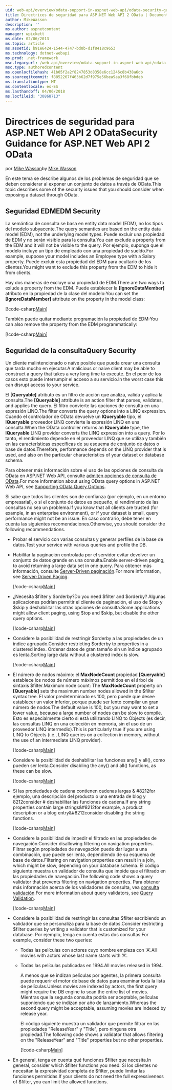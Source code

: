 ```yaml
---
uid: web-api/overview/odata-support-in-aspnet-web-api/odata-security-guidance
title: Directrices de seguridad para ASP.NET Web API 2 OData | Documentos de Microsoft
author: MikeWasson
description: ''
ms.author: aspnetcontent
manager: wpickett
ms.date: 02/06/2013
ms.topic: article
ms.assetid: b91e6424-1544-4747-bd0b-d1f8418c9653
ms.technology: dotnet-webapi
ms.prod: .net-framework
msc.legacyurl: /web-api/overview/odata-support-in-aspnet-web-api/odata-security-guidance
msc.type: authoredcontent
ms.openlocfilehash: 41b05f2a2f8247853d8358e6cc1246c8b438a6db
ms.sourcegitcommit: f8852267f463b62d7f975e56bea9aa3f68fbbdeb
ms.translationtype: MT
ms.contentlocale: es-ES
ms.lasthandoff: 04/06/2018
ms.locfileid: "30868713"
---
```

<a name="security-guidance-for-aspnet-web-api-2-odata"></a><span data-ttu-id="65879-102">Directrices de seguridad para ASP.NET Web API 2 OData</span><span class="sxs-lookup"><span data-stu-id="65879-102">Security Guidance for ASP.NET Web API 2 OData</span></span>
====================
<span data-ttu-id="65879-103">por [Mike Wasson](https://github.com/MikeWasson)</span><span class="sxs-lookup"><span data-stu-id="65879-103">by [Mike Wasson](https://github.com/MikeWasson)</span></span>

<span data-ttu-id="65879-104">En este tema se describe algunos de los problemas de seguridad que se deben considerar al exponer un conjunto de datos a través de OData.</span><span class="sxs-lookup"><span data-stu-id="65879-104">This topic describes some of the security issues that you should consider when exposing a dataset through OData.</span></span>

## <a name="edm-security"></a><span data-ttu-id="65879-105">Seguridad EDM</span><span class="sxs-lookup"><span data-stu-id="65879-105">EDM Security</span></span>

<span data-ttu-id="65879-106">La semántica de consulta se basa en entity data model (EDM), no los tipos del modelo subyacente.</span><span class="sxs-lookup"><span data-stu-id="65879-106">The query semantics are based on the entity data model (EDM), not the underlying model types.</span></span> <span data-ttu-id="65879-107">Puede excluir una propiedad de EDM y no serán visible para la consulta.</span><span class="sxs-lookup"><span data-stu-id="65879-107">You can exclude a property from the EDM and it will not be visible to the query.</span></span> <span data-ttu-id="65879-108">Por ejemplo, suponga que el modelo incluye un tipo de empleado con una propiedad de sueldo.</span><span class="sxs-lookup"><span data-stu-id="65879-108">For example, suppose your model includes an Employee type with a Salary property.</span></span> <span data-ttu-id="65879-109">Puede excluir esta propiedad del EDM para ocultarlo de los clientes.</span><span class="sxs-lookup"><span data-stu-id="65879-109">You might want to exclude this property from the EDM to hide it from clients.</span></span>

<span data-ttu-id="65879-110">Hay dos maneras de excluye una propiedad de EDM.</span><span class="sxs-lookup"><span data-stu-id="65879-110">There are two ways to exlude a property from the EDM.</span></span> <span data-ttu-id="65879-111">Puede establecer la **[IgnoreDataMember]** atributo en la propiedad de la clase del modelo:</span><span class="sxs-lookup"><span data-stu-id="65879-111">You can set the **[IgnoreDataMember]** attribute on the property in the model class:</span></span>

[!code-csharp[Main](odata-security-guidance/samples/sample1.cs)]

<span data-ttu-id="65879-112">También puede quitar mediante programación la propiedad de EDM:</span><span class="sxs-lookup"><span data-stu-id="65879-112">You can also remove the property from the EDM programmatically:</span></span>

[!code-csharp[Main](odata-security-guidance/samples/sample2.cs)]

## <a name="query-security"></a><span data-ttu-id="65879-113">Seguridad de la consulta</span><span class="sxs-lookup"><span data-stu-id="65879-113">Query Security</span></span>

<span data-ttu-id="65879-114">Un cliente malintencionado o naïve posible que pueda crear una consulta que tarda mucho en ejecutar.</span><span class="sxs-lookup"><span data-stu-id="65879-114">A malicious or naive client may be able to construct a query that takes a very long time to execute.</span></span> <span data-ttu-id="65879-115">En el peor de los casos esto puede interrumpir el acceso a su servicio.</span><span class="sxs-lookup"><span data-stu-id="65879-115">In the worst case this can disrupt access to your service.</span></span>

<span data-ttu-id="65879-116">El **[Queryable]** atributo es un filtro de acción que analiza, valida y aplica la consulta.</span><span class="sxs-lookup"><span data-stu-id="65879-116">The **[Queryable]** attribute is an action filter that parses, validates, and applies the query.</span></span> <span data-ttu-id="65879-117">El filtro convierte las opciones de consulta en una expresión LINQ.</span><span class="sxs-lookup"><span data-stu-id="65879-117">The filter converts the query options into a LINQ expression.</span></span> <span data-ttu-id="65879-118">Cuando el controlador de OData devuelve un **IQueryable** tipo, el **IQueryable** proveedor LINQ convierte la expresión LINQ en una consulta.</span><span class="sxs-lookup"><span data-stu-id="65879-118">When the OData controller returns an **IQueryable** type, the **IQueryable** LINQ provider converts the LINQ expression into a query.</span></span> <span data-ttu-id="65879-119">Por lo tanto, el rendimiento depende en el proveedor LINQ que se utiliza y también en las características específicas de su esquema de conjunto de datos o base de datos.</span><span class="sxs-lookup"><span data-stu-id="65879-119">Therefore, performance depends on the LINQ provider that is used, and also on the particular characteristics of your dataset or database schema.</span></span>

<span data-ttu-id="65879-120">Para obtener más información sobre el uso de las opciones de consulta de OData en ASP.NET Web API, consulte [admiten opciones de consulta de OData](supporting-odata-query-options.md).</span><span class="sxs-lookup"><span data-stu-id="65879-120">For more information about using OData query options in ASP.NET Web API, see [Supporting OData Query Options](supporting-odata-query-options.md).</span></span>

<span data-ttu-id="65879-121">Si sabe que todos los clientes son de confianza (por ejemplo, en un entorno empresarial), o si el conjunto de datos es pequeño, el rendimiento de las consultas no sea un problema.</span><span class="sxs-lookup"><span data-stu-id="65879-121">If you know that all clients are trusted (for example, in an enterprise environment), or if your dataset is small, query performance might not be an issue.</span></span> <span data-ttu-id="65879-122">En caso contrario, debe tener en cuenta las siguientes recomendaciones.</span><span class="sxs-lookup"><span data-stu-id="65879-122">Otherwise, you should consider the following recommendations.</span></span>

- <span data-ttu-id="65879-123">Probar el servicio con varias consultas y generar perfiles de la base de datos.</span><span class="sxs-lookup"><span data-stu-id="65879-123">Test your service with various queries and profile the DB.</span></span>
- <span data-ttu-id="65879-124">Habilitar la paginación controlada por el servidor evitar devolver un conjunto de datos grande en una consulta.</span><span class="sxs-lookup"><span data-stu-id="65879-124">Enable server-driven paging, to avoid returning a large data set in one query.</span></span> <span data-ttu-id="65879-125">Para obtener más información, consulte [Server-Driven paginación](supporting-odata-query-options.md#server-paging).</span><span class="sxs-lookup"><span data-stu-id="65879-125">For more information, see [Server-Driven Paging](supporting-odata-query-options.md#server-paging).</span></span> 

    [!code-csharp[Main](odata-security-guidance/samples/sample3.cs)]
- <span data-ttu-id="65879-126">¿Necesita $filter y $orderby?</span><span class="sxs-lookup"><span data-stu-id="65879-126">Do you need $filter and $orderby?</span></span> <span data-ttu-id="65879-127">Algunas aplicaciones podrían permitir el cliente de paginación, el uso de $top y $skip y deshabilitar las otras opciones de consulta.</span><span class="sxs-lookup"><span data-stu-id="65879-127">Some applications might allow client paging, using $top and $skip, but disable the other query options.</span></span> 

    [!code-csharp[Main](odata-security-guidance/samples/sample4.cs)]
- <span data-ttu-id="65879-128">Considere la posibilidad de restringir $orderby a las propiedades de un índice agrupado.</span><span class="sxs-lookup"><span data-stu-id="65879-128">Consider restricting $orderby to properties in a clustered index.</span></span> <span data-ttu-id="65879-129">Ordenar datos de gran tamaño sin un índice agrupado es lenta.</span><span class="sxs-lookup"><span data-stu-id="65879-129">Sorting large data without a clustered index is slow.</span></span> 

    [!code-csharp[Main](odata-security-guidance/samples/sample5.cs)]
- <span data-ttu-id="65879-130">El número de nodos máximo: el **MaxNodeCount** propiedad **[Queryable]** establece los nodos de número máximos permitidos en el árbol de sintaxis $filter.</span><span class="sxs-lookup"><span data-stu-id="65879-130">Maximum node count: The **MaxNodeCount** property on **[Queryable]** sets the maximum number nodes allowed in the $filter syntax tree.</span></span> <span data-ttu-id="65879-131">El valor predeterminado es 100, pero puede que desee establecer un valor inferior, porque puede ser lento compilar un gran número de nodos.</span><span class="sxs-lookup"><span data-stu-id="65879-131">The default value is 100, but you may want to set a lower value, because a large number of nodes can be slow to compile.</span></span> <span data-ttu-id="65879-132">Esto es especialmente cierto si está utilizando LINQ to Objects (es decir, las consultas LINQ en una colección en memoria, sin el uso de un proveedor LINQ intermedio).</span><span class="sxs-lookup"><span data-stu-id="65879-132">This is particularly true if you are using LINQ to Objects (i.e., LINQ queries on a collection in memory, without the use of an intermediate LINQ provider).</span></span> 

    [!code-csharp[Main](odata-security-guidance/samples/sample6.cs)]
- <span data-ttu-id="65879-133">Considere la posibilidad de deshabilitar las funciones any() y all(), como pueden ser lenta.</span><span class="sxs-lookup"><span data-stu-id="65879-133">Consider disabling the any() and all() functions, as these can be slow.</span></span> 

    [!code-csharp[Main](odata-security-guidance/samples/sample7.cs)]
- <span data-ttu-id="65879-134">Si las propiedades de cadena contienen cadenas largas & #8212for ejemplo, una descripción del producto o una entrada de blog y 8212consider # deshabilitar las funciones de cadena.</span><span class="sxs-lookup"><span data-stu-id="65879-134">If any string properties contain large strings&#8212for example, a product description or a blog entry&#8212consider disabling the string functions.</span></span> 

    [!code-csharp[Main](odata-security-guidance/samples/sample8.cs)]
- <span data-ttu-id="65879-135">Considere la posibilidad de impedir el filtrado en las propiedades de navegación.</span><span class="sxs-lookup"><span data-stu-id="65879-135">Consider disallowing filtering on navigation properties.</span></span> <span data-ttu-id="65879-136">Filtrar según propiedades de navegación puede dar lugar a una combinación, que puede ser lenta, dependiendo de su esquema de base de datos.</span><span class="sxs-lookup"><span data-stu-id="65879-136">Filtering on navigation properties can result in a join, which might be slow, depending on your database schema.</span></span> <span data-ttu-id="65879-137">El código siguiente muestra un validador de consulta que impide que el filtrado en las propiedades de navegación.</span><span class="sxs-lookup"><span data-stu-id="65879-137">The following code shows a query validator that prevents filtering on navigation properties.</span></span> <span data-ttu-id="65879-138">Para obtener más información acerca de los validadores de consulta, vea [consulta validación](supporting-odata-query-options.md#query-validation).</span><span class="sxs-lookup"><span data-stu-id="65879-138">For more information about query validators, see [Query Validation](supporting-odata-query-options.md#query-validation).</span></span> 

    [!code-csharp[Main](odata-security-guidance/samples/sample9.cs)]
- <span data-ttu-id="65879-139">Considere la posibilidad de restringir las consultas $filter escribiendo un validador que se personaliza para la base de datos.</span><span class="sxs-lookup"><span data-stu-id="65879-139">Consider restricting $filter queries by writing a validator that is customized for your database.</span></span> <span data-ttu-id="65879-140">Por ejemplo, tenga en cuenta estas dos consultas:</span><span class="sxs-lookup"><span data-stu-id="65879-140">For example, consider these two queries:</span></span> 

  - <span data-ttu-id="65879-141">Todas las películas con actores cuyo nombre empieza con 'A'.</span><span class="sxs-lookup"><span data-stu-id="65879-141">All movies with actors whose last name starts with ‘A'.</span></span>
  - <span data-ttu-id="65879-142">Todas las películas publicadas en 1994.</span><span class="sxs-lookup"><span data-stu-id="65879-142">All movies released in 1994.</span></span>

    <span data-ttu-id="65879-143">A menos que se indizan películas por agentes, la primera consulta puede requerir el motor de base de datos para examinar toda la lista de películas.</span><span class="sxs-lookup"><span data-stu-id="65879-143">Unless movies are indexed by actors, the first query might require the DB engine to scan the entire list of movies.</span></span> <span data-ttu-id="65879-144">Mientras que la segunda consulta podría ser aceptable, películas suponiendo que se indizan por año de lanzamiento.</span><span class="sxs-lookup"><span data-stu-id="65879-144">Whereas the second query might be acceptable, assuming movies are indexed by release year.</span></span>

    <span data-ttu-id="65879-145">El código siguiente muestra un validador que permite filtrar en las propiedades "ReleaseYear" y "Title", pero ninguna otra propiedad.</span><span class="sxs-lookup"><span data-stu-id="65879-145">The following code shows a validator that allows filtering on the "ReleaseYear" and "Title" properties but no other properties.</span></span>

    [!code-csharp[Main](odata-security-guidance/samples/sample10.cs)]
- <span data-ttu-id="65879-146">En general, tenga en cuenta qué funciones $filter que necesita.</span><span class="sxs-lookup"><span data-stu-id="65879-146">In general, consider which $filter functions you need.</span></span> <span data-ttu-id="65879-147">Si los clientes no necesitan la expresividad completa de $filter, puede limitar las funciones permitidas.</span><span class="sxs-lookup"><span data-stu-id="65879-147">If your clients do not need the full expressiveness of $filter, you can limit the allowed functions.</span></span>
